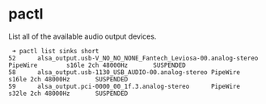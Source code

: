 # pactl

List all of the available audio output devices.

```console
 ➜ pactl list sinks short
52      alsa_output.usb-V_NO_NO_NONE_Fantech_Leviosa-00.analog-stereo   PipeWire        s16le 2ch 48000Hz       SUSPENDED
58      alsa_output.usb-1130_USB_AUDIO-00.analog-stereo PipeWire        s16le 2ch 48000Hz       SUSPENDED
59      alsa_output.pci-0000_00_1f.3.analog-stereo      PipeWire        s32le 2ch 48000Hz       SUSPENDED
```
